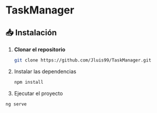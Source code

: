 # TaskManager

## 📥 Instalación
1. **Clonar el repositorio**
   ```bash
   git clone https://github.com/Jluis99/TaskManager.git

2. Instalar las dependencias
   ```bash
   npm install

3. Ejecutar el proyecto
```bash
ng serve
